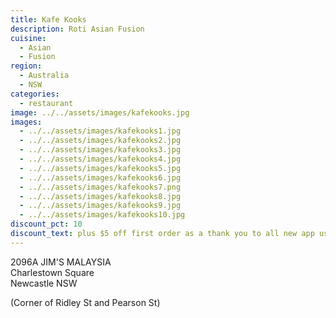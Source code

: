 ```yaml
---
title: Kafe Kooks
description: Roti Asian Fusion
cuisine:
  - Asian
  - Fusion
region:
  - Australia
  - NSW
categories:
  - restaurant
image: ../../assets/images/kafekooks.jpg
images:
  - ../../assets/images/kafekooks1.jpg
  - ../../assets/images/kafekooks2.jpg
  - ../../assets/images/kafekooks3.jpg
  - ../../assets/images/kafekooks4.jpg
  - ../../assets/images/kafekooks5.jpg
  - ../../assets/images/kafekooks6.jpg
  - ../../assets/images/kafekooks7.png
  - ../../assets/images/kafekooks8.jpg
  - ../../assets/images/kafekooks9.jpg
  - ../../assets/images/kafekooks10.jpg
discount_pct: 10
discount_text: plus $5 off first order as a thank you to all new app users
---
```


2096A JIM'S MALAYSIA  
Charlestown Square  
Newcastle NSW

(Corner of Ridley St and Pearson St)
